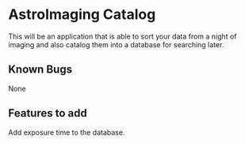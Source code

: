 # AstroImaging Catalog

This will be an application that is able to sort your data from a night of imaging and also catalog them into a database for searching later.

## Known Bugs

None

## Features to add

Add exposure time to the database.